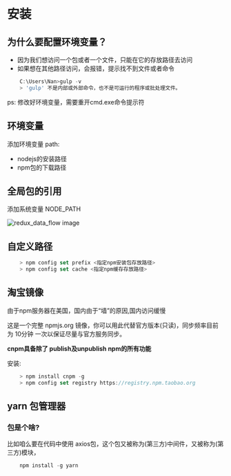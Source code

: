 # 安装
## 为什么要配置环境变量？
- 因为我们想访问一个包或者一个文件，只能在它的存放路径去访问
- 如果想在其他路径访问，会报错，提示找不到文件或者命令

```js
	C:\Users\Nan>gulp -v 
	> 'gulp' 不是内部或外部命令，也不是可运行的程序或批处理文件。
```
ps: 修改好环境变量，需要重开cmd.exe命令提示符

## 环境变量
添加环境变量 path:
- nodejs的安装路径
- npm包的下载路径

## 全局包的引用
添加系统变量 NODE_PATH

![redux_data_flow image](/images/nodepath.png)

## 自定义路径
```js
	> npm config set prefix <指定npm安装包存放路径>
	> npm config set cache <指定npm缓存存放路径>
```

## 淘宝镜像
由于npm服务器在美国，国内由于“墙”的原因,国内访问缓慢

这是一个完整 npmjs.org 镜像，你可以用此代替官方版本(只读)，同步频率目前为 10分钟 一次以保证尽量与官方服务同步。

**cnpm具备除了 publish及unpublish npm的所有功能**

安装:

```js
	> npm install cnpm -g
	> npm config set registry https://registry.npm.taobao.org
```
## yarn 包管理器
### 包是个啥?
比如咱么要在代码中使用 axios包，这个包又被称为(第三方)中间件，又被称为(第三方)模块，

```js
	npm install -g yarn 
```